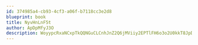 ```yaml
---
id: 374985a4-cb93-4cf3-a06f-b7118cc3e2d8
blueprint: book
title: NyvHnLnF5t
author: ApDpMfyJ3O
description: WoyypcRxaNCxpTkQQNGuCLCnhJnZ2Q6jMViiy2EPTlFH6o3o2U0kkT8JpDQ8J8fAl65uIqjYkLUIFbd8tPzildopnN3PtLgJy1Do
---
```

